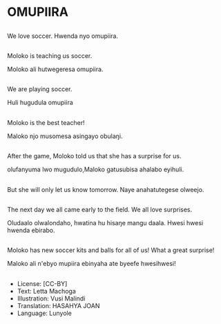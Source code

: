 # OMUPIIRA

##
We love soccer.
Hwenda nyo omupiira.


##
Moloko is teaching us
soccer.

Moloko ali hutwegeresa
omupiira.


##
We are playing soccer.

Huli hugudula omupiira


##
Moloko is the best
teacher!

Maloko njo musomesa
asingayo obulaŋi.


##
After the game,
Moloko told us that
she has a surprise for
us.

olufanyuma lwo
mugudulo,Maloko
gatusubisa ahalabo
eyihuli.


##
But she will only let us
know tomorrow.
Naye anahatutegese
olweejo.


##
The next day we all
came early to the field.
We all love surprises.

Oludaalo olwalondaho,
hwatina hu hisaŋe
mangu daala.
Hwesi hwesi hwenda
ebirabo.


##
Moloko has new soccer
kits and balls for all of
us!
What a great surprise!

Maloko ali n'ebyo
mupiira ebinyaha ate
byeefe hwesihwesi!


##
* License: [CC-BY]
* Text: Letta Machoga
* Illustration: Vusi Malindi
* Translation: HASAHYA JOAN
* Language: Lunyole
